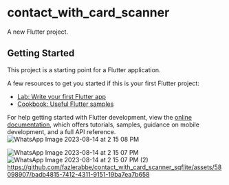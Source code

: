 # contact_with_card_scanner

A new Flutter project.

## Getting Started

This project is a starting point for a Flutter application.

A few resources to get you started if this is your first Flutter project:

- [Lab: Write your first Flutter app](https://docs.flutter.dev/get-started/codelab)
- [Cookbook: Useful Flutter samples](https://docs.flutter.dev/cookbook)

For help getting started with Flutter development, view the
[online documentation](https://docs.flutter.dev/), which offers tutorials,
samples, guidance on mobile development, and a full API reference.
![WhatsApp Image 2023-08-14 at 2 15 08 PM](https://github.com/fazlerabbe/contact_with_card_scanner_sqflite/assets/58098907/963008d5-907e-4987-9738-054c2c1d091d)

![WhatsApp Image 2023-08-14 at 2 15 07 PM](https://github.com/fazlerabbe/contact_with_card_scanner_sqflite/assets/58098907/d5dffe78-7d2a-4a39-b10d-80153f5058f3)
![WhatsApp Image 2023-08-14 at 2 15 07 PM (2)](https://github.com/fazlerabbe/contact_with_card_scanner_sqflite/assets/58098907/cc730172-143a-4f09-9b1f-f544404b192a)
https://github.com/fazlerabbe/contact_with_card_scanner_sqflite/assets/58098907/badb4815-7412-4311-9151-19ba7ea7b658

